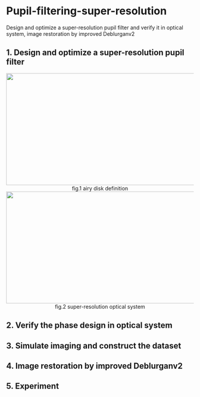 # Pupil-filtering-super-resolution
Design and optimize a super-resolution pupil filter and verify it in optical system, image restoration by improved Deblurganv2
## 1. Design and optimize a super-resolution pupil filter

<center> <img height="300" src="../../光瞳滤波/光瞳matlab/艾里斑1.gif" width="600"/> </center>
<center> fig.1 airy disk definition </center>

<center><img height="300" src="../../光瞳滤波/1664270448049.png" width="600"/></center>
<center> fig.2 super-resolution optical system </center>


## 2. Verify the phase design in optical system
## 3. Simulate imaging and construct the dataset
## 4. Image restoration by improved Deblurganv2
## 5. Experiment 


